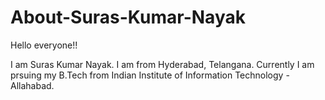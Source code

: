 # About-Suras-Kumar-Nayak
Hello everyone!!

I am Suras Kumar Nayak.
I am from Hyderabad, Telangana.
Currently I am prsuing my B.Tech from Indian Institute of Information Technology - Allahabad.

